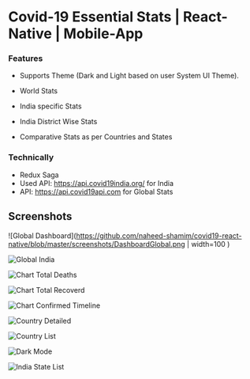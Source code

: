 # Covid-19 Essential Stats | React-Native | Mobile-App


### Features
 - Supports Theme (Dark and Light based on user System UI Theme).

- World Stats
- India specific Stats
- India District Wise Stats
- Comparative Stats as per Countries and States


### Technically
- Redux Saga
- Used API: https://api.covid19india.org/ for India
- API: https://api.covid19api.com for Global Stats



## Screenshots

![Global Dashboard](https://github.com/naheed-shamim/covid19-react-native/blob/master/screenshots/DashboardGlobal.png | width=100 )

![Global India](https://github.com/naheed-shamim/covid19-react-native/blob/master/screenshots/DashboardIndia.png?raw=true)

![Chart Total Deaths](https://github.com/naheed-shamim/covid19-react-native/blob/master/screenshots/ChartDeathsTotal.png?raw=true)

![Chart Total Recoverd](https://github.com/naheed-shamim/covid19-react-native/blob/master/screenshots/ChartRecovered.png?raw=true)

![Chart Confirmed Timeline](https://github.com/naheed-shamim/covid19-react-native/blob/master/screenshots/TimeLine.png?raw=true)

![Country Detailed](https://github.com/naheed-shamim/covid19-react-native/blob/master/screenshots/CountryDetail.png?raw=true)

![Country List](https://github.com/naheed-shamim/covid19-react-native/blob/master/screenshots/CountryList.png?raw=true)

![Dark Mode](https://github.com/naheed-shamim/covid19-react-native/blob/master/screenshots/DarkModeSearch.png?raw=true)

![India State List](https://github.com/naheed-shamim/covid19-react-native/blob/master/screenshots/IndiaList.png?raw=true)



